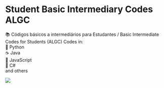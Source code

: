 # Student Basic Intermediary Codes ALGC
:books: Códigos básicos a intermediários para Estudantes / Basic Intermediate Codes for Students (ALGC)
Codes in:<br>
:snake: Python<br>
:coffee: Java<br>
:ledger: JavaScript<br>
:dragon_face: C#<br>
and others<br>

<a href="http://algamecode.blogspot.com"><img src="http://2.bp.blogspot.com/-Rcc_FFRL4bA/WIjkQ9G4piI/AAAAAAAACY4/jNV8o3no_YA1BL0ndWXYVQRyOWxDz11CwCK4B/s1220/cabecalhoalgc.png"/></a>
